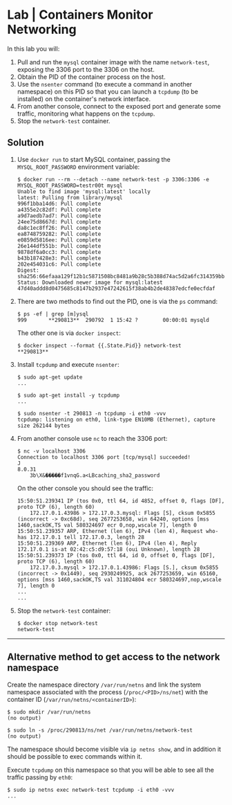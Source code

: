 # Lab | Containers Monitor Networking

In this lab you will:

1. Pull and run the `mysql` container image with the name `network-test`, exposing the 3306 port to the 3306 on the host.
2. Obtain the PID of the container process on the host.
3. Use the `nsenter` command (to execute a command in another namespace) on this PID so that you can launch a `tcpdump` (to be installed) on the container's network interface.
4. From another console, connect to the exposed port and generate some traffic, monitoring what happens on the `tcpdump`.
5. Stop the `network-test` container.

## Solution

1. Use `docker run` to start MySQL container, passing the `MYSQL_ROOT_PASSWORD` environment variable:

   ```console
   $ docker run --rm --detach --name network-test -p 3306:3306 -e MYSQL_ROOT_PASSWORD=testr00t mysql
   Unable to find image 'mysql:latest' locally
   latest: Pulling from library/mysql
   996f1bba14d6: Pull complete
   a4355e2c82df: Pull complete
   a9d7aedb7ad7: Pull complete
   24ee75d8667d: Pull complete
   da8c1ec8ff26: Pull complete
   ea8748759282: Pull complete
   e0859d5816ee: Pull complete
   26e144df551b: Pull complete
   9878df6a0cc3: Pull complete
   b43b187428e3: Pull complete
   202e454031c6: Pull complete
   Digest: sha256:66efaaa129f12b1c5871508bc8481a9b28c5b388d74ac5d2a6fc314359bbef91
   Status: Downloaded newer image for mysql:latest
   47d40addd8d0475685c8147b2937e47242615f38ab4b2de48387edcfe0ecfdaf
   ```

2. There are two methods to find out the PID, one is via the `ps` command:

   ```console
   $ ps -ef | grep [m]ysql
   999       **290813**  290792  1 15:42 ?        00:00:01 mysqld
   ```

   The other one is via `docker inspect`:

   ``` console
   $ docker inspect --format {{.State.Pid}} network-test
   **290813**
   ```

3. Install `tcpdump` and execute `nsenter`:

   ```console
   $ sudo apt-get update
   ...

   $ sudo apt-get install -y tcpdump
   ...

   $ sudo nsenter -t 290813 -n tcpdump -i eth0 -vvv
   tcpdump: listening on eth0, link-type EN10MB (Ethernet), capture size 262144 bytes
   ```

4. From another console use `nc` to reach the 3306 port:

   ```console
   $ nc -v localhost 3306
   Connection to localhost 3306 port [tcp/mysql] succeeded!
   J
   8.0.31
       3b\X&�����f1vnqG.a<LBcaching_sha2_password
   ```

   On the other console you should see the traffic:

   ```console
   15:50:51.239341 IP (tos 0x0, ttl 64, id 4852, offset 0, flags [DF], proto TCP (6), length 60)
       172.17.0.1.43986 > 172.17.0.3.mysql: Flags [S], cksum 0x5855 (incorrect -> 0xc68d), seq 2677253658, win 64240, options [mss 1460,sackOK,TS val 580324697 ecr 0,nop,wscale 7], length 0
   15:50:51.239357 ARP, Ethernet (len 6), IPv4 (len 4), Request who-has 172.17.0.1 tell 172.17.0.3, length 28
   15:50:51.239369 ARP, Ethernet (len 6), IPv4 (len 4), Reply 172.17.0.1 is-at 02:42:c5:d9:57:18 (oui Unknown), length 28
   15:50:51.239373 IP (tos 0x0, ttl 64, id 0, offset 0, flags [DF], proto TCP (6), length 60)
       172.17.0.3.mysql > 172.17.0.1.43986: Flags [S.], cksum 0x5855 (incorrect -> 0x1449), seq 2930249925, ack 2677253659, win 65160, options [mss 1460,sackOK,TS val 311024804 ecr 580324697,nop,wscale 7], length 0
   ...
   ...
   ```

5. Stop the `network-test` container:

   ```console
   $ docker stop network-test
   network-test
   ```

---

## Alternative method to get access to the network namespace

Create the namespace directory `/var/run/netns` and link the system namespace associated with the process (`/proc/<PID>/ns/net`) with the container ID (`/var/run/netns/<containerID>`):

```console
$ sudo mkdir /var/run/netns
(no output)

$ sudo ln -s /proc/290813/ns/net /var/run/netns/network-test
(no output)
```

The namespace should become visible via `ip netns show`, and in addition it should be possible to exec commands within it.

Execute `tcpdump` on this namespace so that you will be able to see all the traffic passing by `eth0`:

```console
$ sudo ip netns exec network-test tcpdump -i eth0 -vvv
...
```

